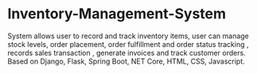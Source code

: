 # Inventory-Management-System
System allows user to record and track inventory items, user can manage stock levels, order placement, order fulfillment and order status tracking , records sales transaction , generate invoices and track customer orders. Based on Django, Flask, Spring Boot, NET Core, HTML, CSS, Javascript.
